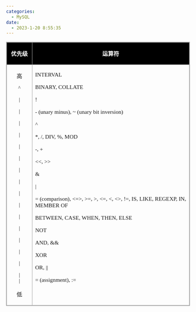 ```yaml
---
categories:
  - MySQL
date:
  - 2023-1-20 8:55:35
---
```


<table summary="" cellspacing="0"
    style="border-collapse:collapse; border-color:#a3a3a3; border-style:solid; border-width:1px"
    class=" cke_show_border">
    <tbody>
        <tr>
            <td
                style="background-color:black; border-bottom:1px solid #a3a3a3; border-left:1px solid #a3a3a3; border-right:1px solid #a3a3a3; border-top:1px solid #a3a3a3; vertical-align:top; width:.6868in">
                <p style="text-align:center"><span style="font-size:11.5pt"><span
                            style="font-family:&quot;Microsoft YaHei UI&quot;"><span
                                style="color:white"><strong>优先级</strong></span></span></span></p>
            </td>
            <td
                style="background-color:black; border-bottom:1px solid #a3a3a3; border-left:1px solid #a3a3a3; border-right:1px solid #a3a3a3; border-top:1px solid #a3a3a3; vertical-align:top; width:5.4333in">
                <p style="text-align:center"><span style="font-size:11.5pt"><span
                            style="font-family:&quot;Microsoft YaHei UI&quot;"><span
                                style="color:white"><strong>运算符</strong></span></span></span></p>
            </td>
        </tr>
        <tr>
            <td
                style="border-bottom:1px solid #a3a3a3; border-left:1px solid #a3a3a3; border-right:1px solid #a3a3a3; border-top:1px solid #a3a3a3; vertical-align:top; width:.6673in">
                <p style="text-align:center"><span style="font-size:11.5pt"><span
                            style="font-family:&quot;Microsoft YaHei UI&quot;">高</span></span></p>
                <p style="text-align:center"><span style="font-size:10.5pt"><span
                            style="font-family:&quot;Microsoft YaHei UI&quot;">^</span></span></p>
                <p style="text-align:center"><span style="font-size:10.5pt"><span
                            style="font-family:&quot;Microsoft YaHei UI&quot;">|</span></span></p>
                <p style="text-align:center"><span style="font-size:10.5pt"><span
                            style="font-family:&quot;Microsoft YaHei UI&quot;">|</span></span></p>
                <p style="text-align:center"><span style="font-size:10.5pt"><span
                            style="font-family:&quot;Microsoft YaHei UI&quot;">|</span></span></p>
                <p style="text-align:center"><span style="font-size:10.5pt"><span
                            style="font-family:&quot;Microsoft YaHei UI&quot;">|</span></span></p>
                <p style="text-align:center"><span style="font-size:10.5pt"><span
                            style="font-family:&quot;Microsoft YaHei UI&quot;">|</span></span></p>
                <p style="text-align:center"><span style="font-size:10.5pt"><span
                            style="font-family:&quot;Microsoft YaHei UI&quot;">|</span></span></p>
                <p style="text-align:center"><span style="font-size:10.5pt"><span
                            style="font-family:&quot;Microsoft YaHei UI&quot;">|</span></span></p>
                <p style="text-align:center"><span style="font-size:10.5pt"><span
                            style="font-family:&quot;Microsoft YaHei UI&quot;">|</span></span></p>
                <p style="text-align:center"><span style="font-size:10.5pt"><span
                            style="font-family:&quot;Microsoft YaHei UI&quot;">|</span></span></p>
                <p style="text-align:center"><span style="font-size:10.5pt"><span
                            style="font-family:&quot;Microsoft YaHei UI&quot;">|</span></span></p>
                <p style="text-align:center"><span style="font-size:10.5pt"><span
                            style="font-family:&quot;Microsoft YaHei UI&quot;">|</span></span></p>
                <p style="text-align:center"><span style="font-size:10.5pt"><span
                            style="font-family:&quot;Microsoft YaHei UI&quot;">|</span></span></p>
                <p style="text-align:center"><span style="font-size:10.5pt"><span
                            style="font-family:&quot;Microsoft YaHei UI&quot;">|</span></span></p>
                <p style="text-align:center"><span style="font-size:10.5pt"><span
                            style="font-family:&quot;Microsoft YaHei UI&quot;">|</span></span></p>
                <p style="text-align:center"><span style="font-size:10.5pt"><span
                            style="font-family:&quot;Microsoft YaHei UI&quot;">|</span></span></p>
                <p style="text-align:center"><span style="font-size:10.5pt"><span
                            style="font-family:&quot;Microsoft YaHei UI&quot;">|<br>|</span></span></p>
                <p style="text-align:center"><span style="font-size:11.5pt"><span
                            style="font-family:&quot;Microsoft YaHei UI&quot;">低</span></span></p>
            </td>
            <td
                style="border-bottom:1px solid #a3a3a3; border-left:1px solid #a3a3a3; border-right:1px solid #a3a3a3; border-top:1px solid #a3a3a3; vertical-align:top; width:5.5222in">
                <p><span style="font-size:11.5pt"><span
                            style="font-family:&quot;Comic Sans MS&quot;">INTERVAL</span></span></p>
                <p><span style="font-size:11.5pt"><span style="font-family:&quot;Comic Sans MS&quot;">BINARY,
                            COLLATE</span></span></p>
                <p><span style="font-size:11.5pt"><span style="font-family:&quot;Comic Sans MS&quot;">!</span></span>
                </p>
                <p><span style="font-size:11.5pt"><span style="font-family:&quot;Comic Sans MS&quot;">- (unary minus), ~
                            (unary bit inversion)</span></span></p>
                <p><span style="font-size:11.5pt"><span style="font-family:&quot;Comic Sans MS&quot;">^</span></span>
                </p>
                <p><span style="font-size:11.5pt"><span style="font-family:&quot;Comic Sans MS&quot;">*, /, DIV, %,
                            MOD</span></span></p>
                <p><span style="font-size:11.5pt"><span style="font-family:&quot;Comic Sans MS&quot;">-, +</span></span>
                </p>
                <p><span style="font-size:11.5pt"><span style="font-family:&quot;Comic Sans MS&quot;">&lt;&lt;,
                            &gt;&gt;</span></span></p>
                <p><span style="font-size:11.5pt"><span
                            style="font-family:&quot;Comic Sans MS&quot;">&amp;</span></span></p>
                <p><span style="font-size:11.5pt"><span style="font-family:&quot;Comic Sans MS&quot;">|</span></span>
                </p>
                <p><span style="font-size:11.5pt"><span style="font-family:&quot;Comic Sans MS&quot;">= (comparison),
                            &lt;=&gt;, &gt;=, &gt;, &lt;=, &lt;, &lt;&gt;, !=, IS, LIKE, REGEXP, IN, MEMBER
                            OF</span></span></p>
                <p><span style="font-size:11.5pt"><span style="font-family:&quot;Comic Sans MS&quot;">BETWEEN, CASE,
                            WHEN, THEN, ELSE</span></span></p>
                <p><span style="font-size:11.5pt"><span style="font-family:&quot;Comic Sans MS&quot;">NOT</span></span>
                </p>
                <p><span style="font-size:11.5pt"><span style="font-family:&quot;Comic Sans MS&quot;">AND,
                            &amp;&amp;</span></span></p>
                <p><span style="font-size:11.5pt"><span style="font-family:&quot;Comic Sans MS&quot;">XOR</span></span>
                </p>
                <p><span style="font-size:11.5pt"><span style="font-family:&quot;Comic Sans MS&quot;">OR,
                            ||</span></span></p>
                <p><span style="font-size:11.5pt"><span style="font-family:&quot;Comic Sans MS&quot;">= (assignment),
                            :=</span></span></p>
            </td>
        </tr>
    </tbody>
</table>
